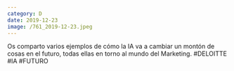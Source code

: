 ```yaml
--- 
category: D 
date: 2019-12-23 
image: /761_2019-12-23.jpeg 
--- 
```


Os comparto varios ejemplos de cómo la IA va a cambiar un montón de cosas en el futuro, todas ellas en torno al mundo del Marketing. #DELOITTE #IA #FUTURO